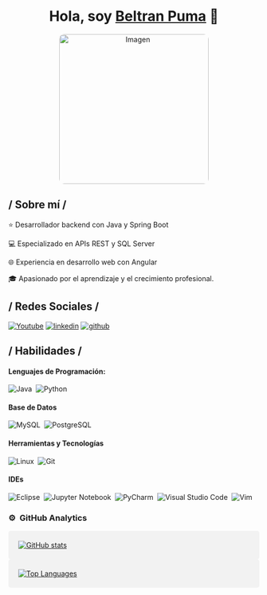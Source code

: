 <div align="center">
<h1 align="center">Hola, soy <a href="https://beltran-puma.com">Beltran Puma</a> 👋</h1>
  
</div>
<div align="center">
  <a href="https://ibb.co/1L0BnKm">
    <img src="https://i.ibb.co/vHcfBmj/1.png" alt="Imagen" style="border-radius: 10px; width: 300px;"; border:5px solid red />
  </a>
</div>




<h2> / Sobre mí /</h2>

⭐ Desarrollador backend con Java y Spring Boot

💻 Especializado en APIs REST y SQL Server

🌐 Experiencia en desarrollo web con Angular

🎓 Apasionado por el aprendizaje y el crecimiento profesional.

<h2> / Redes Sociales /</h2>

[![Youtube](https://img.shields.io/static/v1?label=&message=youtube&color=FF0000&logo=youtube&logoColor=white&style=for-the-badge)](https://www.youtube.com/@MeSientoProgramador)
[![linkedin](https://img.shields.io/static/v1?label=&message=linkedin&color=0e76a8&logo=linkedin&logoColor=white&style=for-the-badge)](https://www.linkedin.com/in/coderbeltran/)
[![github](https://img.shields.io/static/v1?label=&message=github&color=171515&logo=github&logoColor=white&style=for-the-badge)](https://github.com/coderbeltran)


<h2> / Habilidades /</h2>

#### Lenguajes de Programación:

![Java](https://img.shields.io/badge/Java-ED8B00?style=for-the-badge&logo=java&logoColor=white)&nbsp;
![Python](https://img.shields.io/badge/Python-3776AB?style=for-the-badge&logo=python&logoColor=white)&nbsp;



#### Base de Datos

![MySQL](https://img.shields.io/badge/MySQL-00000F?style=for-the-badge&logo=mysql&logoColor=white)&nbsp;
![PostgreSQL](https://img.shields.io/badge/PostgreSQL-316192?style=for-the-badge&logo=postgresql&logoColor=white)&nbsp;

#### Herramientas y Tecnologías

![Linux](https://img.shields.io/badge/Linux-FCC624?style=for-the-badge&logo=linux&logoColor=black)&nbsp;
![Git](https://img.shields.io/badge/GIT-E44C30?style=for-the-badge&logo=git&logoColor=white)&nbsp;
<!-- ![AWS](https://img.shields.io/badge/Amazon_AWS-232F3E?style=flat&logo=amazon-aws&logoColor=white)&nbsp;
![Google Cloud](https://img.shields.io/badge/Google_Cloud-4285F4?style=flat&logo=google-cloud&logoColor=white)&nbsp; -->

#### IDEs

![Eclipse](https://img.shields.io/badge/Eclipse-FE7A16.svg?style=for-the-badge&logo=Eclipse&logoColor=white)&nbsp;
![Jupyter Notebook](https://img.shields.io/badge/jupyter-%23FA0F00.svg?style=for-the-badge&logo=jupyter&logoColor=white)&nbsp;
![PyCharm](https://img.shields.io/badge/pycharm-143?style=for-the-badge&logo=pycharm&logoColor=black&color=black&labelColor=green)&nbsp;
![Visual Studio Code](https://img.shields.io/badge/Visual%20Studio%20Code-0078d7.svg?style=for-the-badge&logo=visual-studio-code&logoColor=white)&nbsp;
![Vim](https://img.shields.io/badge/VIM-%2311AB00.svg?style=for-the-badge&logo=vim&logoColor=white)&nbsp;

### ⚙️ &nbsp;GitHub Analytics
<p align="center">
<a href="https://github.com/coderbeltran">
  <div style="background-color: #f2f2f2; padding: 20px; border-radius: 5px;">
  <a href="https://github.com/coderbeltran">
    <img src="https://github-readme-stats.vercel.app/api?username=coderbeltran&show_icons=true&theme=radical" alt="GitHub stats">
  </a>
</div>
<div style="background-color: #f2f2f2; padding: 20px; border-radius: 5px;">
  <a href="https://github.com/coderbeltran">
    <img src="https://github-readme-stats.vercel.app/api/top-langs/?username=coderbeltran&layout=compact" alt="Top Languages">
  </a>
</div>
</a>
</p>









